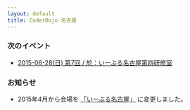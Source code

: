 ```yaml
---
layout: default
title: CoderDojo 名古屋
---
```



### 次のイベント

- [2015-06-28(日) 第7回 / 於：いーぶる名古屋第四研修室](https://coderdojo-nagoya.doorkeeper.jp/events/26824)


### お知らせ

* 2015年4月から会場を [「いーぶる名古屋」](https://e-able-nagoya.jp/) に変更しました。
